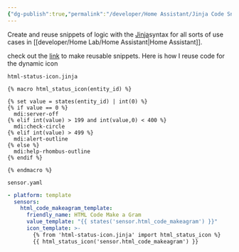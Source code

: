 ```yaml
---
{"dg-publish":true,"permalink":"/developer/Home Assistant/Jinja Code Snippet/"}
---
```


Create and reuse snippets of logic with the [Jinja](https://palletsprojects.com/p/jinja/)syntax for all sorts of use cases in [[developer/Home Lab/Home Assistant\|Home Assistant]]. 

check out the [link](https://www.home-assistant.io/blog/2023/04/05/release-20234/#macros-for-your-templates) to make reusable snippets. Here is how I reuse code for the dynamic icon

`html-status-icon.jinja`
```jinja
{% macro html_status_icon(entity_id) %}

{% set value = states(entity_id) | int(0) %}
{% if value == 0 %}
  mdi:server-off
{% elif int(value) > 199 and int(value,0) < 400 %}
  mdi:check-circle
{% elif int(value) > 499 %}
  mdi:alert-outline
{% else %}
  mdi:help-rhombus-outline
{% endif %}

{% endmacro %}
```

`sensor.yaml`
```yml
- platform: template
  sensors:
    html_code_makeagram_template:
      friendly_name: HTML Code Make a Gram
      value_template: "{{ states('sensor.html_code_makeagram') }}"
      icon_template: >-
        {% from 'html-status-icon.jinja' import html_status_icon %}
        {{ html_status_icon('sensor.html_code_makeagram') }}
```